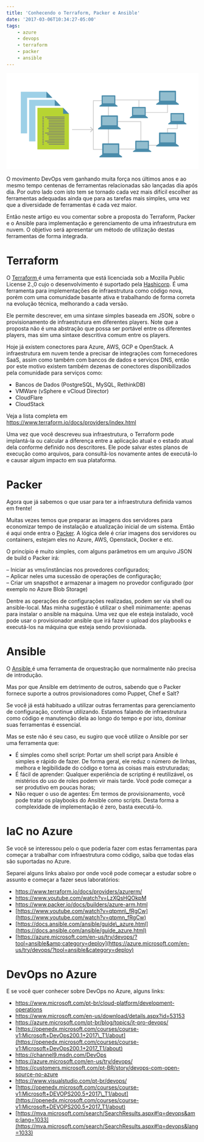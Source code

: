 ```yaml
---
title: 'Conhecendo o Terraform, Packer e Ansible'
date: '2017-03-06T10:34:27-05:00'
tags:
    - azure
    - devops
    - terraform
    - packer
    - ansible
---
```


![](/wp-content/uploads/2017/03/iac.png)

O movimento DevOps vem ganhando muita força nos últimos anos e ao mesmo tempo centenas de ferramentas relacionadas são lançadas dia após dia. Por outro lado com isto tem se tornado cada vez mais difícil escolher as ferramentas adequadas ainda que para as tarefas mais simples, uma vez que a diversidade de ferramentas é cada vez maior.

Então neste artigo eu vou comentar sobre a proposta do Terraform, Packer e o Ansible para implementação e gerenciamento de uma infraestrutura em nuvem. O objetivo será apresentar um método de utilização destas ferramentas de forma integrada.

# Terraform

O [Terraform ](https://www.terraform.io)é uma ferramenta que está licenciada sob a Mozilla Public License 2.,0 cujo o desenvolvimento é suportado pela [Hashicorp](https://www.hashicorp.com/). É uma ferramenta para implementações de infraestrutura como código nova, porém com uma comunidade basante ativa e trabalhando de forma correta na evolução técnica, melhorando a cada versão.

Ele permite descrever, em uma sintaxe simples baseada em JSON, sobre o provisionamento de infraestrutura em diferentes players. Note que a proposta não é uma abstração que possa ser portável entre os diferentes players, mas sim uma sintaxe descritiva comum entre os players.

Hoje já existem conectores para Azure, AWS, GCP e OpenStack. A infraestrutura em nuvem tende a precisar de integrações com fornecedores SaaS, assim como também com bancos de dados e serviços DNS, então por este motivo existem também dezenas de conectores disponibilizados pela comunidade para serviços como:

- Bancos de Dados (PostgreSQL, MySQL, RethinkDB)
- VMWare (vSphere e vCloud Director)
- CloudFlare
- CloudStack

Veja a lista completa em <https://www.terraform.io/docs/providers/index.html>

Uma vez que você descreveu sua infraestrutura, o Terraform pode implantá-la ou calcular a diferença entre a aplicação atual e o estado atual dela conforme definido nos descritores. Ele pode salvar estes planos de execução como arquivos, para consultá-los novamente antes de executá-lo e causar algum impacto em sua plataforma.

# Packer

Agora que já sabemos o que usar para ter a infraestrutura definida vamos em frente!

Muitas vezes temos que preparar as imagens dos servidores para economizar tempo de instalação e atualização inicial de um sistema. Então é aqui onde entra o [Packer](https://www.packer.io). A lógica dele é criar imagens dos servidores ou containers, estejam eles no Azure, AWS, Openstack, Docker e etc.

O princípio é muito simples, com alguns parâmetros em um arquivo JSON de build o Packer irá:

– Iniciar as vms/instâncias nos provedores configurados;  
– Aplicar neles uma sucessão de operações de configuração;  
– Criar um snapsthot e armazenar a imagem no provedor configurado (por exemplo no Azure Blob Storage)

Dentre as operações de configurações realizadas, podem ser via shell ou ansible-local. Mas minha sugestão é utilizar o shell minimamente: apenas para instalar o ansible na máquina. Uma vez que ele esteja instalado, você pode usar o provisionador ansible que irá fazer o upload dos playbooks e executá-los na máquina que esteja sendo provisionada.

# Ansible

O [Ansible ](https://www.ansible.com/)é uma ferramenta de orquestração que normalmente não precisa de introdução.

Mas por que Ansible em detrimento de outros, sabendo que o Packer fornece suporte a outros provisionadores como Puppet, Chef e Salt?

Se você já está habituado a utilizar outras ferramentas para gerenciamento de configuração, continue utilizando. Estamos falando de infraestrutura como código e manutenção dela ao longo do tempo e por isto, dominar suas ferramentas é essencial.

Mas se este não é seu caso, eu sugiro que você utilize o Ansible por ser uma ferramenta que:

- É simples como shell script: Portar um shell script para Ansible é simples e rápido de fazer. De forma geral, ele reduz o número de linhas, melhora e legibilidade do código e torna as coisas mais estruturadas;
- É fácil de aprender: Qualquer experiência de scripting é reutilizável, os mistérios do uso de roles podem vir mais tarde. Você pode começar a ser produtivo em poucas horas;
- Não requer o uso de agentes: Em termos de provisionamento, você pode tratar os playbooks do Ansible como scripts. Desta forma a complexidade de implementação é zero, basta executá-lo.

# IaC no Azure

Se você se interessou pelo o que poderia fazer com estas ferramentas para começar a trabalhar com infraestrutura como código, saiba que todas elas são suportadas no Azure.

Separei alguns links abaixo por onde você pode começar a estudar sobre o assunto e começar a fazer seus laboratórios:

- <https://www.terraform.io/docs/providers/azurerm/>
- <https://www.youtube.com/watch?v=LzXQsHQOkpM>
- <https://www.packer.io/docs/builders/azure-arm.html>
- [https://www.youtube.com/watch?v=qtpmn\_fRgCw](https://www.youtube.com/watch?v=qtpmn_fRgCw)
- [https://docs.ansible.com/ansible/guide\_azure.html](https://docs.ansible.com/ansible/guide_azure.html)
- [https://azure.microsoft.com/en-us/try/devops/?tool=ansible&amp;category=deploy](https://azure.microsoft.com/en-us/try/devops/?tool=ansible&category=deploy)

# DevOps no Azure

E se você quer conhecer sobre DevOps no Azure, alguns links:

- <https://www.microsoft.com/pt-br/cloud-platform/development-operations>
- <https://www.microsoft.com/en-us/download/details.aspx?id=53153>
- <https://azure.microsoft.com/pt-br/blog/topics/it-pro-devops/>
- [https://openedx.microsoft.com/courses/course-v1:Microsoft+DevOps200.1+2017\_T1/about](https://openedx.microsoft.com/courses/course-v1:Microsoft+DevOps200.1+2017_T1/about)
- <https://channel9.msdn.com/DevOps>
- <https://azure.microsoft.com/en-us/try/devops/>
- <https://customers.microsoft.com/pt-BR/story/devops-com-open-source-no-azure>
- <https://www.visualstudio.com/pt-br/devops/>
- [https://openedx.microsoft.com/courses/course-v1:Microsoft+DEVOPS200.5+2017\_T1/about](https://openedx.microsoft.com/courses/course-v1:Microsoft+DEVOPS200.5+2017_T1/about)
- [https://mva.microsoft.com/search/SearchResults.aspx#!q=devops&amp;lang=1033](https://mva.microsoft.com/search/SearchResults.aspx#!q=devops&lang=1033)
